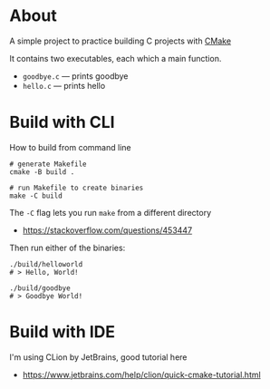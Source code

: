 # About

A simple project to practice building C projects with [CMake](https://cmake.org)

It contains two executables, each which a main function.
- `goodbye.c` — prints goodbye
- `hello.c` — prints hello

# Build with CLI

How to build from command line

```shell
# generate Makefile
cmake -B build . 

# run Makefile to create binaries
make -C build
```

The `-C` flag lets you run `make` from a different directory
- https://stackoverflow.com/questions/453447

Then run either of the binaries:

```shell
./build/helloworld
# > Hello, World!
```

```shell
./build/goodbye
# > Goodbye World!
```

# Build with IDE

I'm using CLion by JetBrains, good tutorial here
- https://www.jetbrains.com/help/clion/quick-cmake-tutorial.html
